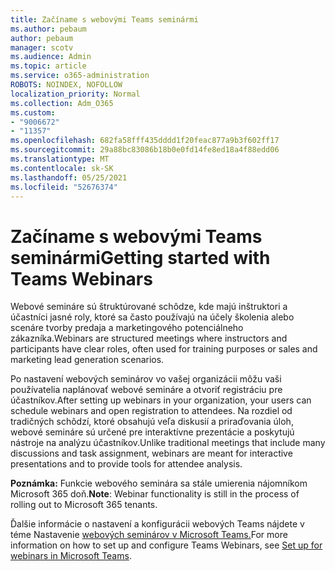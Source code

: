 ```yaml
---
title: Začíname s webovými Teams seminármi
ms.author: pebaum
author: pebaum
manager: scotv
ms.audience: Admin
ms.topic: article
ms.service: o365-administration
ROBOTS: NOINDEX, NOFOLLOW
localization_priority: Normal
ms.collection: Adm_O365
ms.custom:
- "9006672"
- "11357"
ms.openlocfilehash: 682fa58fff435dddd1f20feac877a9b3f602ff17
ms.sourcegitcommit: 29a88bc83086b18b0e0fd14fe8ed18a4f88edd06
ms.translationtype: MT
ms.contentlocale: sk-SK
ms.lasthandoff: 05/25/2021
ms.locfileid: "52676374"
---
```

# <a name="getting-started-with-teams-webinars"></a><span data-ttu-id="19d5c-102">Začíname s webovými Teams seminármi</span><span class="sxs-lookup"><span data-stu-id="19d5c-102">Getting started with Teams Webinars</span></span>

<span data-ttu-id="19d5c-103">Webové semináre sú štruktúrované schôdze, kde majú inštruktori a účastníci jasné roly, ktoré sa často používajú na účely školenia alebo scenáre tvorby predaja a marketingového potenciálneho zákazníka.</span><span class="sxs-lookup"><span data-stu-id="19d5c-103">Webinars are structured meetings where instructors and participants have clear roles, often used for training purposes or sales and marketing lead generation scenarios.</span></span>

<span data-ttu-id="19d5c-104">Po nastavení webových seminárov vo vašej organizácii môžu vaši používatelia naplánovať webové semináre a otvoriť registráciu pre účastníkov.</span><span class="sxs-lookup"><span data-stu-id="19d5c-104">After setting up webinars in your organization, your users can schedule webinars and open registration to attendees.</span></span> <span data-ttu-id="19d5c-105">Na rozdiel od tradičných schôdzí, ktoré obsahujú veľa diskusií a priraďovania úloh, webové semináre sú určené pre interaktívne prezentácie a poskytujú nástroje na analýzu účastníkov.</span><span class="sxs-lookup"><span data-stu-id="19d5c-105">Unlike traditional meetings that include many discussions and task assignment, webinars are meant for interactive presentations and to provide tools for attendee analysis.</span></span>

<span data-ttu-id="19d5c-106">**Poznámka:** Funkcie webového seminára sa stále umierenia nájomníkom Microsoft 365 doň.</span><span class="sxs-lookup"><span data-stu-id="19d5c-106">**Note**: Webinar functionality is still in the process of rolling out to Microsoft 365 tenants.</span></span> 

<span data-ttu-id="19d5c-107">Ďalšie informácie o nastavení a konfigurácii webových Teams nájdete v téme Nastavenie [webových seminárov v Microsoft Teams.](/microsoftteams/set-up-webinars)</span><span class="sxs-lookup"><span data-stu-id="19d5c-107">For more information on how to set up and configure Teams Webinars, see [Set up for webinars in Microsoft Teams](/microsoftteams/set-up-webinars).</span></span>